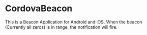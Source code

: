 # CordovaBeacon

This is a Beacon Application for Android and iOS. When the beacon (Currently all zeros) is in range, the notification will fire.
